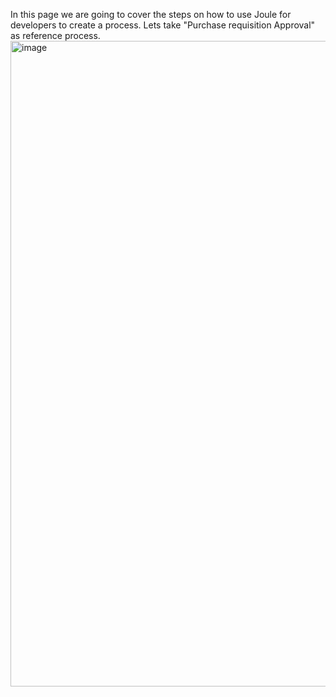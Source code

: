 In this page we are going to cover the steps on how to use Joule for developers to create a process.
Lets take "Purchase requisition Approval" as reference process.
<img width="1805" height="1033" alt="image" src="https://github.com/user-attachments/assets/03d2e229-d1b6-47e6-ab95-28d84c41beae" />

